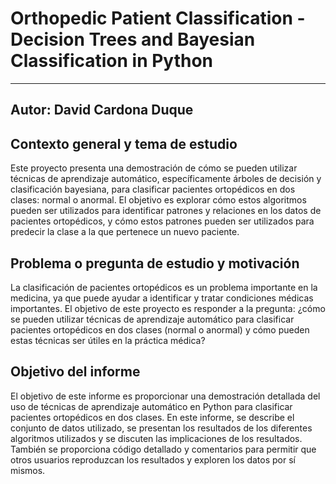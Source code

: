 
# Orthopedic Patient Classification - Decision Trees and Bayesian Classification in Python

---
Autor: David Cardona Duque
---

## Contexto general y tema de estudio

Este proyecto presenta una demostración de cómo se pueden utilizar técnicas de aprendizaje automático, específicamente árboles de decisión y clasificación bayesiana, para clasificar pacientes ortopédicos en dos clases: normal o anormal. El objetivo es explorar cómo estos algoritmos pueden ser utilizados para identificar patrones y relaciones en los datos de pacientes ortopédicos, y cómo estos patrones pueden ser utilizados para predecir la clase a la que pertenece un nuevo paciente.

## Problema o pregunta de estudio y motivación

La clasificación de pacientes ortopédicos es un problema importante en la medicina, ya que puede ayudar a identificar y tratar condiciones médicas importantes. El objetivo de este proyecto es responder a la pregunta: ¿cómo se pueden utilizar técnicas de aprendizaje automático para clasificar pacientes ortopédicos en dos clases (normal o anormal) y cómo pueden estas técnicas ser útiles en la práctica médica?

## Objetivo del informe

El objetivo de este informe es proporcionar una demostración detallada del uso de técnicas de aprendizaje automático en Python para clasificar pacientes ortopédicos en dos clases. En este informe, se describe el conjunto de datos utilizado, se presentan los resultados de los diferentes algoritmos utilizados y se discuten las implicaciones de los resultados. También se proporciona código detallado y comentarios para permitir que otros usuarios reproduzcan los resultados y exploren los datos por sí mismos.
